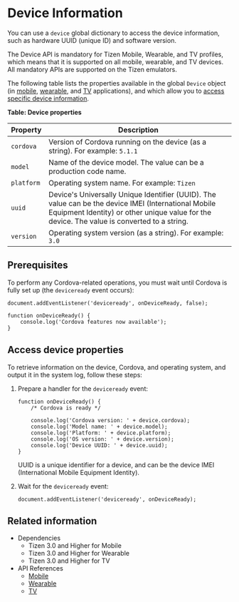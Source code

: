 # Device Information

You can use a `device` global dictionary to access the device information, such as hardware UUID (unique ID) and software version.

The Device API is mandatory for Tizen Mobile, Wearable, and TV profiles, which means that it is supported on all mobile, wearable, and TV devices. All mandatory APIs are supported on the Tizen emulators.

The following table lists the properties available in the global `Device` object (in [mobile](../../api/latest/device_api/mobile/tizen/cordova/device.html#Device), [wearable](../../api/latest/device_api/wearable/tizen/cordova/device.html#Device), and [TV](../../api/latest/device_api/tv/tizen/cordova/device.html#Device) applications), and which allow you to [access specific device information](#loginfo).

**Table: Device properties**

| Property   | Description                              |
|------------|------------------------------------------|
| `cordova`  | Version of Cordova running on the device (as a string). For example: `5.1.1` |
| `model`    | Name of the device model. The value can be a production code name. |
| `platform` | Operating system name. For example: `Tizen` |
| `uuid`     | Device's Universally Unique Identifier (UUID). The value can be the device IMEI (International Mobile Equipment Identity) or other unique value for the device. The value is converted to a string. |
| `version`  | Operating system version (as a string). For example: `3.0` |

## Prerequisites

To perform any Cordova-related operations, you must wait until Cordova is fully set up (the `deviceready` event occurs):

```
document.addEventListener('deviceready', onDeviceReady, false);

function onDeviceReady() {
    console.log('Cordova features now available');
}
```

<a name="loginfo"></a>
## Access device properties

To retrieve information on the device, Cordova, and operating system, and output it in the system log, follow these steps:

1. Prepare a handler for the `deviceready` event:

   ```
   function onDeviceReady() {
       /* Cordova is ready */

       console.log('Cordova version: ' + device.cordova);
       console.log('Model name: ' + device.model);
       console.log('Platform: ' + device.platform);
       console.log('OS version: ' + device.version);
       console.log('Device UUID: ' + device.uuid);
   }
   ```

   UUID is a unique identifier for a device, and can be the device IMEI (International Mobile Equipment Identity).

2. Wait for the `deviceready` event:

   ```
   document.addEventListener('deviceready', onDeviceReady);
   ```


## Related information
* Dependencies   
   - Tizen 3.0 and Higher for Mobile
   - Tizen 3.0 and Higher for Wearable
   - Tizen 3.0 and Higher for TV
* API References
  - [Mobile](../../api/latest/device_api/mobile/tizen/cordova/device.html)
  - [Wearable](../../api/latest/device_api/wearable/tizen/cordova/device.html)
  - [TV](../../api/latest/device_api/tv/tizen/cordova/device.html)
